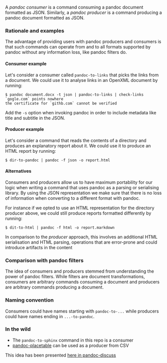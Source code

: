 
A _pandoc consumer_ is a command consuming a pandoc document formatted
as JSON. Similarly, a _pandoc producer_ is a command producing a
pandoc document formatted as JSON.

### Rationale and examples

The advantage of providing users with pandoc producers and consumers
is that such commands can operate from and to all formats supported by
pandoc without any information loss, like pandoc filters do.

#### Consumer example

Let's consider a consumer called `pandoc-to-links` that picks the
links from a document. We could use it to analyse links in an OpenXML
document by running:

    $ pandoc document.docx -t json | pandoc-to-links | check-links
    `gogle.com` points nowhere
    the certificate for `githb.com` cannot be verified

Add the `-s` option when invoking pandoc in order to include metadata
like title and subtitle in the JSON.

#### Producer example

Let's consider a command that reads the contents of a directory and
produces an explanatory report about it. We could use it to produce an
HTML report by running:

    $ dir-to-pandoc | pandoc -f json -o report.html

#### Alternatives

Consumers and producers allow us to have maximum portability for our logic
when writing a command that uses pandoc as a parsing or serialising
library. By using the JSON representation we make sure that there is
no loss of information when converting to a different format with
pandoc.

For instance if we opted to use an HTML representation for the
directory producer above, we could still produce reports formatted
differently by running:

    $ dit-to-html | pandoc -f html -o report.markdown

In comparison to the _producer_ approach, this involves an additional
HTML serialisation and HTML parsing, operations that are error-prone
and could introduce artifacts in the content

### Comparison with pandoc filters

The idea of consumers and producers stemmed from understanding the
power of pandoc filters. While filters are document transformations,
consumers are arbitrary commands consuming a document and producers
are arbitrary commands producing a document.

### Naming convention

Consumers could have names starting with `pandoc-to-...` while
producers could have names ending in `...-to-pandoc`.

### In the wild

- The `pandoc-to-sphinx` command in this repo is a consumer
- [pandoc-placetable](https://github.com/mb21/pandoc-placetable#usage)
  can be used as a producer from CSV

This idea has been presented [here in
pandoc-discuss](https://groups.google.com/forum/#!topic/pandoc-discuss/kc5wJsNe0L0)